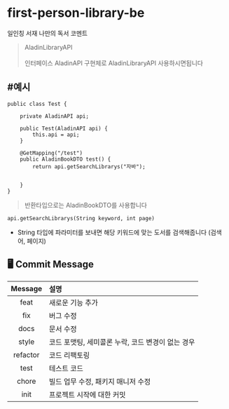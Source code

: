 # first-person-library-be
일인칭 서재 나만의 독서 코멘트

> AladinLibraryAPI</br></br>
> 인터페이스 AladinAPI
구현체로 AladinLibraryAPI 사용하시면됩니다

#예시
---
```
public class Test {

    private AladinAPI api;

    public Test(AladinAPI api) {
        this.api = api;
    }

    @GetMapping("/test")
    public AladinBookDTO test() {
        return api.getSearchLibrarys("자바");


    }
}
```

> 반환타입으로는 AladinBookDTO를 사용합니다

```
api.getSearchLibrarys(String keyword, int page)

```

- String 타입에 파라미터를 보내면 해당 키워드에 맞는 도서를 검색해줍니다 (검색어, 페이지)

## 🖥️ Commit  Message

<div align="center"> 

|Message|설명|
|:---:|:---|
|feat|새로운 기능 추가|
|fix|버그 수정|
|docs|문서 수정|
|style|코드 포맷팅, 세미콜론 누락, 코드 변경이 없는 경우|
|refactor|코드 리팩토링|
|test|테스트 코드|
|chore |빌드 업무 수정, 패키지 매니저 수정|
|init |프로젝트 시작에 대한 커밋|
</div>
